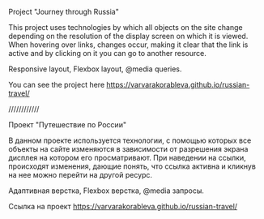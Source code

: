 Project "Journey through Russia"

This project uses technologies by which all objects on the site change depending on the resolution of the display screen on which it is viewed. When hovering over links, changes occur, making it clear that the link is active and by clicking on it you can go to another resource.

Responsive layout, Flexbox layout, @media queries.


You can see the project here https://varvarakorableva.github.io/russian-travel/

////////////

Проект "Путешествие по России"

В данном проекте используется технологии, с помощью которых все объекты на сайте изменяются в зависимости от разрешения экрана дисплея на котором его просматривают. При наведении на ссылки, происходят изменения, дающие понять, что ссылка активна и кликнув на нее можно перейти на другой ресурс.

Адаптивная верстка, Flexbox верстка, @media запросы.

Ссылка на проект https://varvarakorableva.github.io/russian-travel/
